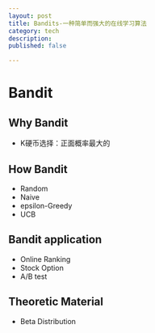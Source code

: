 ```yaml
---
layout: post
title: Bandits-一种简单而强大的在线学习算法
category: tech 
description: 
published: false

---
```



# Bandit

## Why Bandit

* K硬币选择：正面概率最大的

## How Bandit

* Random
* Naive
* epsilon-Greedy
* UCB

## Bandit application

* Online Ranking
* Stock Option
* A/B test

## Theoretic Material

* Beta Distribution
